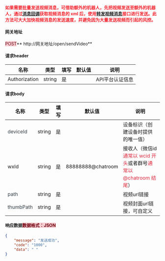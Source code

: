 #### <font style="color:#F5222D;">如果需要批量发送视频消息，可借助额外的机器人，先把视频发送至额外的机器人，通过</font>[消息回调](https://www.yuque.com/wechatpro/wxapi/qy5bnn)<font style="color:#F5222D;">获取视频消息的 xml 后，使用</font>[转发视频消息](https://www.yuque.com/wechatpro/wxapi/bz7n06)<font style="color:#F5222D;">接口进行发送。此方法可大大加快视频消息的发送速度，并避免因为大量发送视频而引起的风控。</font>


#### 网关地址
<font style="background:#F8CED3;color:#70000D">POST</font>** http://网关地址/open/sendVideo**

#### 请求header
| **名称** | **类型** | **填写** | **默认值** | **说明** |
| --- | --- | --- | --- | --- |
| Authorization | string | 是 |  | API平台认证信息 |


#### 请求body
| **名称** | **类型** | **填写** | **默认值** | **说明** |
| --- | --- | --- | --- | --- |
| <font style="color:#364149;">deviceId</font> | string | 是 |  | 设备标识（创建设备时提供的唯一值） |
| wxId | string | 是 | 88888888@chatroom | 接收人（微信id <font style="color:#DF2A3F;">通常以 wcid 开头</font>或者群号<font style="color:#DF2A3F;">通常以 @chatroom 结尾</font>） |
| <font style="color:#364149;background-color:#FFFFFF;">path</font> | string | 是 |  | 视频url链接 |
| <font style="color:#364149;background-color:#FAFAFA;">thumbPath</font> | string | 是 |  | 视频封面url链接，可自定义 |


#### 响应数据<font style="background:#F8CED3;color:#70000D">数据格式：JSON</font>
```json
{
    "message": "发送成功",
    "code": "1000",
    "data": " "
}
```



